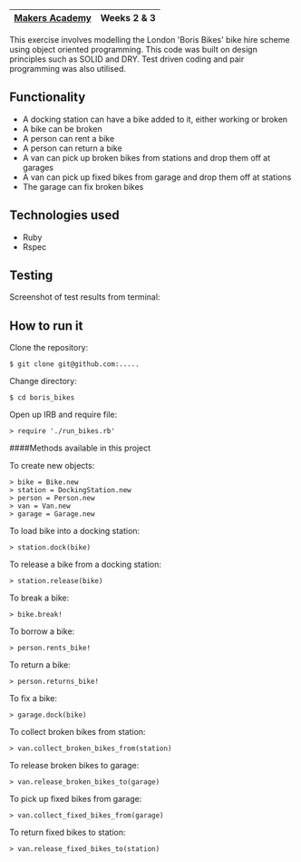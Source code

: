 | [Makers Academy](http://www.makersacademy.com) | Weeks 2 & 3 |
| ------ | ------ |



This exercise involves modelling the London 'Boris Bikes' bike hire scheme using object oriented programming.  This code was built on design principles such as SOLID and DRY.  Test driven coding and pair programming was also utilised.

Functionality
-------------
- A docking station can have a bike added to it, either working or broken
- A bike can be broken
- A person can rent a bike 
- A person can return a bike
- A van can pick up broken bikes from stations and drop them off at garages
- A van can pick up fixed bikes from garage and drop them off at stations
- The garage can fix broken bikes

Technologies used
-----------------
- Ruby
- Rspec

Testing
-------
Screenshot of test results from terminal:

<!--screenshot  goes here-->

How to run it
-------------
Clone the repository:
```shell
$ git clone git@github.com:.....
```

Change directory:
```shell
$ cd boris_bikes
```

Open up IRB and require file:
```shell
> require './run_bikes.rb'
```

####Methods available in this project

To create new objects:
```shell
> bike = Bike.new
> station = DockingStation.new
> person = Person.new
> van = Van.new
> garage = Garage.new
```

To load bike into a docking station:
```shell
> station.dock(bike)
```

To release a bike from a docking station:
```shell
> station.release(bike)
```

To break a bike:
```shell
> bike.break!
```

To borrow a bike: 
```shell
> person.rents_bike!
```

To return a bike:
```shell
> person.returns_bike!
```

To fix a bike: 
```shell
> garage.dock(bike)
```

To collect broken bikes from station:
```shell
> van.collect_broken_bikes_from(station)
```

To release broken bikes to garage:
```shell
> van.release_broken_bikes_to(garage)
```

To pick up fixed bikes from garage:
```shell
> van.collect_fixed_bikes_from(garage)
```

To return fixed bikes to station:
```shell
> van.release_fixed_bikes_to(station)
```